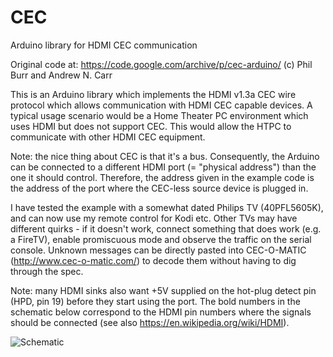 # CEC
Arduino library for HDMI CEC communication

Original code at: https://code.google.com/archive/p/cec-arduino/ (c) Phil Burr and Andrew N. Carr

This is an Arduino library which implements the HDMI v1.3a CEC wire protocol which allows communication with HDMI CEC capable devices. A typical usage scenario would be a Home Theater PC environment which uses HDMI but does not support CEC. This would allow the HTPC to communicate with other HDMI CEC equipment.

Note: the nice thing about CEC is that it's a bus. Consequently, the Arduino can be connected to a different HDMI port (= "physical address") than the one it should control. Therefore, the address given in the example code is the address of the port where the CEC-less source device is plugged in.

I have tested the example with a somewhat dated Philips TV (40PFL5605K), and can now use my remote control for Kodi etc. Other TVs may have different quirks - if it doesn't work, connect something that does work (e.g. a FireTV), enable promiscuous mode and observe the traffic on the serial console. Unknown messages can be directly pasted into CEC-O-MATIC (http://www.cec-o-matic.com/) to decode them without having to dig through the spec.

Note: many HDMI sinks also want +5V supplied on the hot-plug detect pin (HPD, pin 19) before they start using the port. The bold numbers in the schematic below correspond to the HDMI pin numbers where the signals should be connected (see also https://en.wikipedia.org/wiki/HDMI).

![Schematic](https://raw.githubusercontent.com/floe/CEC/master/extras/CEC_Electrical.png)
